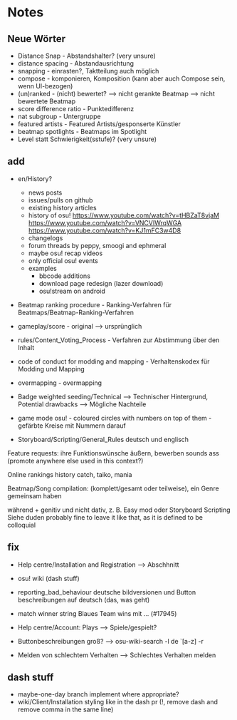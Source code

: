 # Notes

## Neue Wörter

- Distance Snap - Abstandshalter? (very unsure)
- distance spacing - Abstandausrichtung
- snapping - einrasten?, Taktteilung auch möglich
- compose - komponieren, Komposition (kann aber auch Compose sein, wenn UI-bezogen)
- (un)ranked - (nicht) bewertet? --> nicht gerankte Beatmap --> nicht bewertete Beatmap
- score difference ratio - Punktedifferenz
- nat subgroup - Untergruppe
- featured artists - Featured Artists/gesponserte Künstler
- beatmap spotlights - Beatmaps im Spotlight
- Level statt Schwierigkeit(sstufe)? (very unsure)

## add

- en/History?
  - news posts
  - issues/pulls on github
  - existing history articles
  - history of osu! <https://www.youtube.com/watch?v=tHBZaT8vjaM> <https://www.youtube.com/watch?v=VNCVIWrqWGA> <https://www.youtube.com/watch?v=KJ1mFC3w4D8>
  - changelogs
  - forum threads by peppy, smoogi and ephmeral
  - maybe osu! recap videos
  - only official osu! events
  - examples
    - bbcode additions
    - download page redesign (lazer download)
    - osu!stream on android

- Beatmap ranking procedure - Ranking-Verfahren für Beatmaps/Beatmap-Ranking-Verfahren
- gameplay/score - original --> ursprünglich
- rules/Content_Voting_Process - Verfahren zur Abstimmung über den Inhalt
- code of conduct for modding and mapping - Verhaltenskodex für Modding und Mapping
- overmapping - overmapping
- Badge weighted seeding/Technical --> Technischer Hintergrund, Potential drawbacks --> Mögliche Nachteile
- game mode osu! - coloured circles with numbers on top of them - gefärbte Kreise mit Nummern darauf
- Storyboard/Scripting/General_Rules deutsch und englisch

Feature requests:
ihre Funktionswünsche äußern, bewerben sounds ass (promote anywhere else used in this context?)

Online rankings history catch, taiko, mania

Beatmap/Song compilation:
(komplett/gesamt oder teilweise), ein Genre gemeinsam haben

während + genitiv und nicht dativ, z. B. Easy mod oder Storyboard Scripting
Siehe duden
probably fine to leave it like that, as it is defined to be colloquial

## fix

- Help centre/Installation and Registration --> Abschhnitt
- osu! wiki (dash stuff)
- reporting_bad_behaviour deutsche bildversionen und Button beschreibungen auf deutsch (das, was geht)
- match winner string Blaues Team wins mit ... (#17945)

- Help centre/Account: Plays --> Spiele/gespielt?
- Buttonbeschreibungen groß? --> osu-wiki-search -l de `[a-z] -r
- Melden von schlechtem Verhalten --> Schlechtes Verhalten melden

## dash stuff

- maybe-one-day branch implement where appropriate?
- wiki/Client/Installation styling like in the dash pr (!, remove dash and remove comma in the same line)
